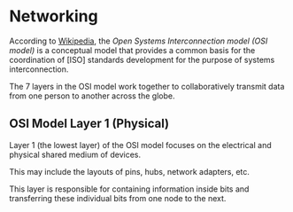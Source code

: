 # Networking

According to [Wikipedia](https://en.wikipedia.org/wiki/OSI_model), the _Open Systems Interconnection model (OSI model)_ is a conceptual model that provides a common basis for the coordination of [ISO] standards development for the purpose of systems interconnection.

The 7 layers in the OSI model work together to collaboratively transmit data from one person to another across the globe.

## OSI Model Layer 1 (Physical)

Layer 1 (the lowest layer) of the OSI model focuses on the electrical and physical shared medium of devices.

This may include the layouts of pins, hubs, network adapters, etc.

This layer is responsible for containing information inside bits and transferring these individual bits from one node to the next.
